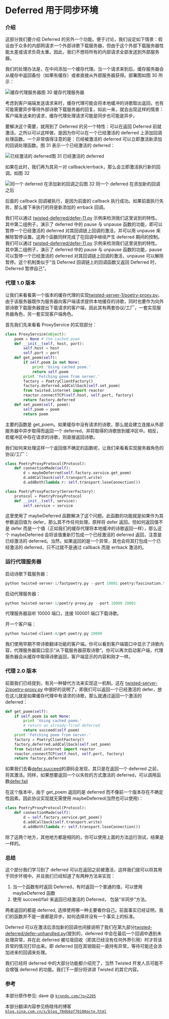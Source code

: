 # Deferred 用于同步环境

### 介绍

这部分我们要介绍 Deferred 的另外一个功能。便于讨论，我们设定如下情景：假设由于众多的内部网请求一个外部诗歌下载服务器，但由于这个外部下载服务器性能太差或请求负荷太重。因此，我们不想将所有的内部请求全部发送到外部服务器。

我们的处理办法是，在中间添加一个缓存代理。当一个请求来到后，缓存服务器会从缓存中返回备份（如果有缓存）或者直接从外部服务器获得。部署图如图 30 所示：

![缓存代理服务器](img/p14_proxy1.png "缓存代理服务器")图 30 缓存代理服务器

考虑到客户端端发送请求来时，缓存代理可能会将本地缓冲的诗歌取出返回，也有可能需要异步等待外部诗歌下载服务器的回复。如此一来，就会出现这样的情景：客户端发送来的请求，缓存代理处理请求可能是同步也可能是异步。

要解决这个需要，就用到了 Deferred 的另一个特性：可以在返回 Deferred 前就激活。之所以可以这样做，是因为你可以在一个已经激活的 deferred 上添加回调处理函数。一个非常值得注意的是：已经被激活的 deferred 可以立即激活新添加的回调处理函数。图 31 表示一个已经激活的 deferred：

![已经激活的 deferred](img/p14_deferred-13.png "已经激活的 deferred")图 31 已经激活的 deferred

如果在此时，我们再为其另一对 callback/errback，那么会立即激活执行新的回调。如图 32

![同一个 deferred 在添加新的回调之后](img/p14_deferred-14.png "同一个 deferred 在添加新的回调之后")图 32 同一个 deferred 在添加新的回调之后

后面的 callback 回调被执行，是因为前面的 callback 执行成功。如果前面执行失败，那么接下来执行的将是新添加的 errback 回调。

我们可以通过 [twisted-deferred/defer-11.py](http://github.com/jdavisp3/twisted-intro/blob/master/twisted-deferred/defer-11.py) 示例来检测我们这里说到的特性。其中第二组例子，演示了 deferred 中的 pause 与 unpause 函数的功能，即可以暂停一个已经激活的 deferred 对其回调链上回调的激活。并可以用 unpause 来解除暂停设置。这两个函数同样完成了在回调中继续产生 deferred 期间的控制。 我们可以通过 [twisted-deferred/defer-11.py](http://github.com/jdavisp3/twisted-intro/blob/master/twisted-deferred/defer-11.py) 示例来检测我们这里说到的特性。其中第二组例子，演示了 deferred 中的 pause 与 unpause 函数的功能，pause 可以暂停一个已经激活的 deferred 对其回调链上回调的激活，unpause 可以解除暂停。这个机制类似于“当 Deferred 回调链上的回调函数又返回 Deferred 时，Deferred 暂停自己”。

### 代理 1.0 版本

让我们来看看第一个版本的缓存代理的实现[twisted-server-1/poetry-proxy.py](http://github.com/jdavisp3/twisted-intro/blob/master/twisted-server-1/poetry-proxy.py)。由于该服务器既作为服务器向客户端请求提供本地缓存的诗歌，同时也要作为向外部诗歌下载服务器提出下载请求的客户端，因此其有两套协议/工厂，一套实现服务器角色，另一套实现客户端角色。

首先我们先来看看 ProxyService 的实现部分：

```py
class ProxyService(object):
    poem = None # the cached poem
    def __init__(self, host, port):
        self.host = host
        self.port = port
    def get_poem(self):
        if self.poem is not None:
            print 'Using cached poem.'
            return self.poem
        print 'Fetching poem from server.'
        factory = PoetryClientFactory()
        factory.deferred.addCallback(self.set_poem)
        from twisted.internet import reactor
        reactor.connectTCP(self.host, self.port, factory)
        return factory.deferred
    def set_poem(self, poem):
        self.poem = poem
        return poem 
```

主要的函数是 get_poem。如果缓存中没有请求的诗歌，那么就会建立连接从外部服务器中异步取得而返回一个 deferred，并将取得的诗歌放到缓冲区中。相反，若缓冲区中存在请求的诗歌，则直接返回诗歌。

我们如何来处理这样一个返回值不确定的函数呢，让我们来看看实现服务器角色的协议/工厂：

```py
class PoetryProxyProtocol(Protocol):
    def connectionMade(self):
        d = maybeDeferred(self.factory.service.get_poem)
        d.addCallback(self.transport.write)
        d.addBoth(lambda r: self.transport.loseConnection())

class PoetryProxyFactory(ServerFactory):
    protocol = PoetryProxyProtocol
    def __init__(self, service):
        self.service = service 
```

这里使用了 maybeDeferred 函数解决了这个问题。此函数的功能就是如果作为其参数返回值为 defer，那么其不作任何处理，原样将 defer 返回。但如何返回值不是 defer 而是一个值（正如我们的缓存代理将本地缓冲的诗歌返回一样），那么这个 maybeDeferred 会将该值重新打包成一个已经激活的 deferred 返回，注意是已经激活的 deferred。当然，如果返回的是一个异常，其也会将其打包成一个已经激活的 deferred，只不过就不是通过 callback 而是 errback 激活的。

### 运行代理服务器

启动诗歌下载服务器：

```py
python twisted-server-1/fastpoetry.py --port 10001 poetry/fascination.txt 
```

启动代理服务器：

```py
python twisted-server-1/poetry-proxy.py --port 10000 10001 
```

代理服务器监听 10000 端口，连接 100001 端口下载诗歌。

开一个客户端：

```py
python twisted-client-4/get-poetry.py 10000 
```

我们使用早期不带诗歌翻译功能的客户端。你可以看到客户端窗口中显示了诗歌内容，代理服务器窗口显示“从下载服务器获取诗歌”。你可以再次启动客户端，代理服务器会从缓存中取得诗歌返回，客户端显示的内容和刚才一样。

### 代理 2.0 版本

前面我们已经提到，有另一种替代方法来实现这一机制。这在 [twisted-server-2/poetry-proxy.py](http://github.com/jdavisp3/twisted-intro/blob/master/twisted-server-2/poetry-proxy.py) 中很好的说明了。即我们可以返回一个已经激活的 defer，放在这儿就是如果缓存代理中有请求的诗歌，那么就通过返回一个激活的 deferred：

```py
def get_poem(self):
    if self.poem is not None:
        print 'Using cached poem.'
        # return an already-fired deferred
        return succeed(self.poem)
    print 'Fetching poem from server.'
    factory = PoetryClientFactory()
    factory.deferred.addCallback(self.set_poem)
    from twisted.internet import reactor
    reactor.connectTCP(self.host, self.port, factory)
    return factory.deferred 
```

如果我们去看[defer.succeed](http://twistedmatrix.com/trac/browser/trunk/twisted/internet/defer.py)的源码会发现，其只是在返回一个 deferred 之前，将其激活。同样，如果想要返回一个以失败的方式激活的 deferred，可以调用函数[defer.fail](http://twistedmatrix.com/trac/browser/trunk/twisted/internet/defer.py)

在这个版本中，由于 get_poem 返回的是 deferred 而不像前一个版本存在不确定性因素。因此协议实现就无需使用 maybeDeferred(当然也可以使用)：

```py
class PoetryProxyProtocol(Protocol):
    def connectionMade(self):
        d = self.factory.service.get_poem()
        d.addCallback(self.transport.write)
        d.addBoth(lambda r: self.transport.loseConnection()) 
```

除了这两个地方，其他地方都是相同的，你可以使用上面的方法运行测试，结果是一样的。

### 总结

这个部分我们学习到了 deferred 可以在返回之前被激活，这样我们就可以将其用于同步环境中。并且我们已经知道了有两种方法来实现：

1.  当一个函数有时返回 Deferred，有时返回一个普通的值，可以使用 maybeDeferred 函数
2.  使用 succeed/fail 来返回已经激活的 Deferred， 包装“半同步”方法。

两者返回的都是 deferred, 选择使用哪一种主要看你自己。前面事实已经证明，我们的函数并不是一直都是异步。如何选择并没有一个事实上的标准。

Deferred 可以在激活后添加新的回调也间接说明了我们在第九部分[twisted-deferred/defer-unhandled.py](http://github.com/jdavisp3/twisted-intro/blob/master/twisted-deferred/defer-unhandled.py)(提到的，deferred 中会在最后一个回调中遇到未处理异常，并在此 deferred 被垃圾回收（即其已经没有任何外界引用）时才将该异常的情况打印出来。即 deferred 回在其销毁前一直持有异常，等待可能还会添加进来的回调来处理。

我们已经将 deferred 中的大部分功能都介绍完了，当然 Twisted 开发人员可能不会增强 deferred 的功能。我们下一部分将讲讲 Twisted 的其它内容。

### 参考

本部分原作参见: dave @ [`krondo.com/?p=2205`](http://krondo.com/?p=2205)

本部分翻译内容参见杨晓伟的博客 [`blog.sina.com.cn/s/blog_704b6af70100qcte.html`](http://blog.sina.com.cn/s/blog_704b6af70100qcte.html)